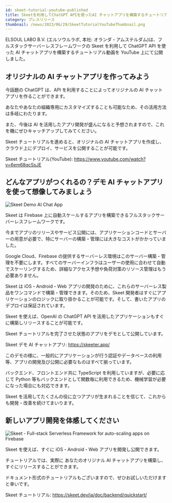 ```yaml
---
id: skeet-tutorial-youtube-published
title: Skeetを利用してChatGPT APIを使ったAI チャットアプリを構築するチュートリアル動画を公開
category: プレスリリース
thumbnail: /news/2023/06/29/SkeetTutorialYouTubeThumbnail.png
---
```


ELSOUL LABO B.V. (エルソウルラボ, 本社: オランダ・アムステルダム)は、フルスタックサーバーレスフレームワークの Skeet を利用して ChatGPT API を使った AI チャットアプリを構築するチュートリアル動画を YouTube 上にて公開しました。

## オリジナルの AI チャットアプリを作ってみよう

今話題の ChatGPT は、API を利用することによってオリジナルの AI チャットアプリを作ることができます。

あなたやあなたの組織専用にカスタマイズすることも可能なため、その活用方法は多岐にわたります。

また、今後は AI を活用したアプリ開発が盛んになると予想されますので、これを機にぜひキャッチアップしてみてください。

Skeet チュートリアルを進めると、オリジナルの AI チャットアプリを作成し、クラウド上にデプロイ、サービスを公開することが可能です。

Skeet チュートリアル(YouTube): https://www.youtube.com/watch?v=6em68qcSsJE

## どんなアプリがつくれるの？デモ AI チャットアプリを使って想像してみましょう

![Skeet Demo AI Chat App](/news/2023/06/19/SkeeterAppSample16-9.png)

Skeet は Firebase 上に自動スケールするアプリを構築できるフルスタックサーバーレスフレームワークです。

今までアプリのリリースやサービス公開には、アプリケーションコードとサーバーの用意が必要で、特にサーバーの構築・管理には大きなコストがかかっていました。

Google Cloud、Firebase の提供するサーバーレス環境はこのサーバー構築・管理を不要にします。すべてのサーバーインフラはユーザーの使用に合わせて自動でスケーリングするため、詳細なアクセス予想や負荷対策のリソース管理はもう必要ありません。

Skeet は iOS・Android・Web アプリの開発のために、これらのサーバーレス製品をワンコマンドで構築・管理できます。そのため、Skeet 開発者はすぐにアプリケーションのロジックに取り掛かることが可能です。そして、書いたアプリのデプロイは保証されています。

Skeet を使えば、OpenAI の ChatGPT API を活用したアプリケーションもすぐに構築しリリースすることが可能です。

Skeet チュートリアルを完了させた状態のアプリをデモとして公開しています。

Skeet デモ AI チャットアプリ: https://skeeter.app/

このデモの様に、一般的にアプリケーションが行う認証やデータベースの利用等、アプリの開発及び公開に必要なものはすべて揃っています。

バックエンド、フロントエンド共に TypeScript を利用していますが、必要に応じて Python 等もバックエンドとして関数毎に利用できるため、機械学習が必要になった場合にも対応できます。

Skeet を活用してたくさんの役に立つアプリが生まれることを信じて、これからも開発・改善を続けてまいります。

## 新しいアプリ開発を体感してください

![Skeet - Full-stack Serverless Framework for auto-scaling apps on Firebase](/news/2023/06/13/EffortlessServerlessSkeet.png)

Skeet を使えば、すぐに iOS・Android・Web アプリを開発し公開できます。

チュートリアルでは、実際に あなたのオリジナル AI チャットアプリを構築し、すぐにリリースすることができます。

ドキュメント形式のチュートリアルもございますので、ぜひお試しいただけますと幸いです。

Skeet チュートリアル: https://skeet.dev/ja/doc/backend/quickstart/
